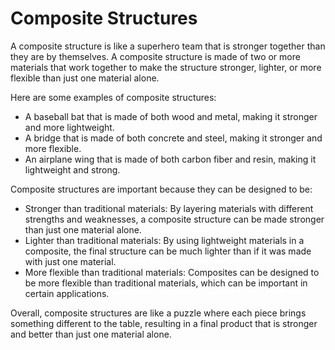 # Composite Structures

A composite structure is like a superhero team that is stronger together than they are by themselves. A composite structure is made of two or more materials that work together to make the structure stronger, lighter, or more flexible than just one material alone. 

Here are some examples of composite structures:

- A baseball bat that is made of both wood and metal, making it stronger and more lightweight.
- A bridge that is made of both concrete and steel, making it stronger and more flexible.
- An airplane wing that is made of both carbon fiber and resin, making it lightweight and strong.

Composite structures are important because they can be designed to be:

- Stronger than traditional materials: By layering materials with different strengths and weaknesses, a composite structure can be made stronger than just one material alone.
- Lighter than traditional materials: By using lightweight materials in a composite, the final structure can be much lighter than if it was made with just one material.
- More flexible than traditional materials: Composites can be designed to be more flexible than traditional materials, which can be important in certain applications.

Overall, composite structures are like a puzzle where each piece brings something different to the table, resulting in a final product that is stronger and better than just one material alone.
